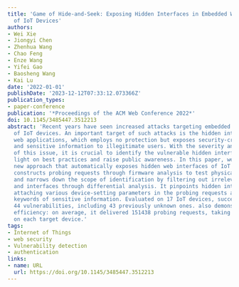```yaml
---
title: 'Game of Hide-and-Seek: Exposing Hidden Interfaces in Embedded Web Applications
  of IoT Devices'
authors:
- Wei Xie
- Jiongyi Chen
- Zhenhua Wang
- Chao Feng
- Enze Wang
- Yifei Gao
- Baosheng Wang
- Kai Lu
date: '2022-01-01'
publishDate: '2023-12-12T07:33:12.073366Z'
publication_types:
- paper-conference
publication: '*Proceedings of the ACM Web Conference 2022*'
doi: 10.1145/3485447.3512213
abstract: 'Recent years have seen increased attacks targeting embedded web applications
  of IoT devices. An important target of such attacks is the hidden interface of embedded
  web applications, which employs no protection but exposes security-critical actions
  and sensitive information to illegitimate users. With the severity and the pervasiveness
  of this issue, it is crucial to identify the vulnerable hidden interfaces, shed
  light on best practices and raise public awareness. In this paper, we present, a
  new approach that automatically exposes hidden web interfaces of IoT devices. Specifically,
  constructs probing requests through firmware analysis to test physical devices,
  and narrows down the scope of identification by filtering out irrelevant requests
  and interfaces through differential analysis. It pinpoints hidden interfaces by
  attaching various device-setting parameters in the probing requests and matching
  keywords of sensitive information. Evaluated on 17 IoT devices, successfully identified
  44 vulnerabilities, including 43 previously unknown ones. also demonstrates surprising
  efficiency: on average, it delivered 151438 probing requests, taking only 47 minutes
  on each target device.'
tags:
- Internet of Things
- web security
- Vulnerability detection
- authentication
links:
- name: URL
  url: https://doi.org/10.1145/3485447.3512213
---
```

